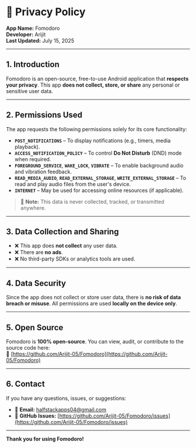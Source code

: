 # 📜 Privacy Policy

**App Name:** Fomodoro  
**Developer:** Arijit  
**Last Updated:** July 15, 2025

---

## 1. Introduction

Fomodoro is an open-source, free-to-use Android application that **respects your privacy**. This app **does not collect, store, or share** any personal or sensitive user data.

---

## 2. Permissions Used

The app requests the following permissions solely for its core functionality:

- **`POST_NOTIFICATIONS`** – To display notifications (e.g., timers, media playback).
- **`ACCESS_NOTIFICATION_POLICY`** – To control **Do Not Disturb** (DND) mode when required.
- **`FOREGROUND_SERVICE`**, **`WAKE_LOCK`**, **`VIBRATE`** – To enable background audio and vibration feedback.
- **`READ_MEDIA_AUDIO`**, **`READ_EXTERNAL_STORAGE`**, **`WRITE_EXTERNAL_STORAGE`** – To read and play audio files from the user's device.
- **`INTERNET`** – May be used for accessing online resources (if applicable).

> 🔐 **Note:** This data is never collected, tracked, or transmitted anywhere.

---

## 3. Data Collection and Sharing

- ❌ This app does **not collect** any user data.
- ❌ There are **no ads**.
- ❌ No third-party SDKs or analytics tools are used.

---

## 4. Data Security

Since the app does not collect or store user data, there is **no risk of data breach or misuse**. All permissions are used **locally on the device only**.

---

## 5. Open Source

Fomodoro is **100% open-source**. You can view, audit, or contribute to the source code here:  
🔗 [https://github.com/Arijit-05/Fomodoro](https://github.com/Arijit-05/Fomodoro)

---

## 6. Contact

If you have any questions, issues, or suggestions:

- 📧 **Email:** [halfstackapps04@gmail.com](mailto:halfstackapps04@gmail.com)  
- 🐛 **GitHub Issues:** [https://github.com/Arijit-05/Fomodoro/issues](https://github.com/Arijit-05/Fomodoro/issues)

---

**Thank you for using Fomodoro!**
